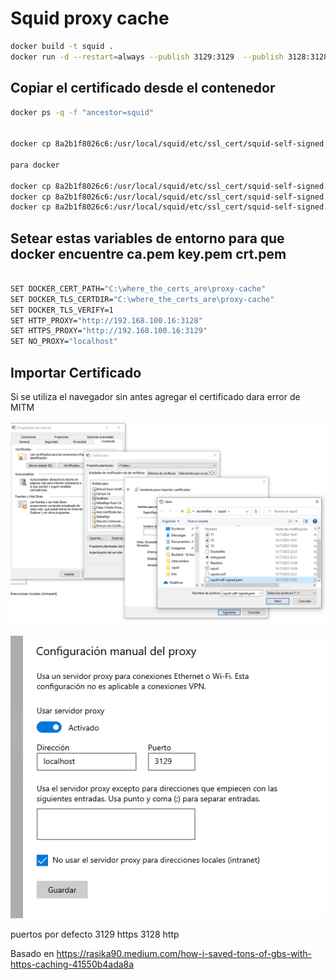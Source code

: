 # Squid proxy cache

``` bash
docker build -t squid .
docker run -d --restart=always --publish 3129:3129  --publish 3128:3128  --volume $(pwd)/squid/cache:/var/spool/squid   squid
```

## Copiar el certificado desde el contenedor

``` bash
docker ps -q -f "ancestor=squid"


docker cp 8a2b1f8026c6:/usr/local/squid/etc/ssl_cert/squid-self-signed.pem squid-self-signed.pem

para docker

docker cp 8a2b1f8026c6:/usr/local/squid/etc/ssl_cert/squid-self-signed.pem ca.pem
docker cp 8a2b1f8026c6:/usr/local/squid/etc/ssl_cert/squid-self-signed.key key.pem
docker cp 8a2b1f8026c6:/usr/local/squid/etc/ssl_cert/squid-self-signed.crt crt.pem

```


## Setear estas variables de entorno para que docker encuentre ca.pem key.pem crt.pem

``` bash

SET DOCKER_CERT_PATH="C:\where_the_certs_are\proxy-cache"
SET DOCKER_TLS_CERTDIR="C:\where_the_certs_are\proxy-cache"
SET DOCKER_TLS_VERIFY=1
SET HTTP_PROXY="http://192.168.100.16:3128"
SET HTTPS_PROXY="http://192.168.100.16:3129"
SET NO_PROXY="localhost"

```

## Importar Certificado
Si se utiliza el navegador sin antes agregar el certificado dara error de MITM


![seleccionar proxy](./14.png)


![seleccionar proxy](./15.png)



puertos por defecto
3129 https
3128 http

Basado en
https://rasika90.medium.com/how-i-saved-tons-of-gbs-with-https-caching-41550b4ada8a




